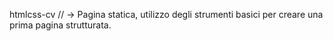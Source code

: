 htmlcss-cv // -> 
Pagina statica, utilizzo degli strumenti basici per creare una prima pagina strutturata.

